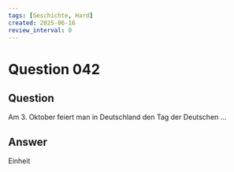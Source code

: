 ```yaml
---
tags: [Geschichte, Hard]
created: 2025-06-16
review_interval: 0
---
```


# Question 042

## Question

Am 3. Oktober feiert man in Deutschland den Tag der Deutschen ...

## Answer

Einheit
